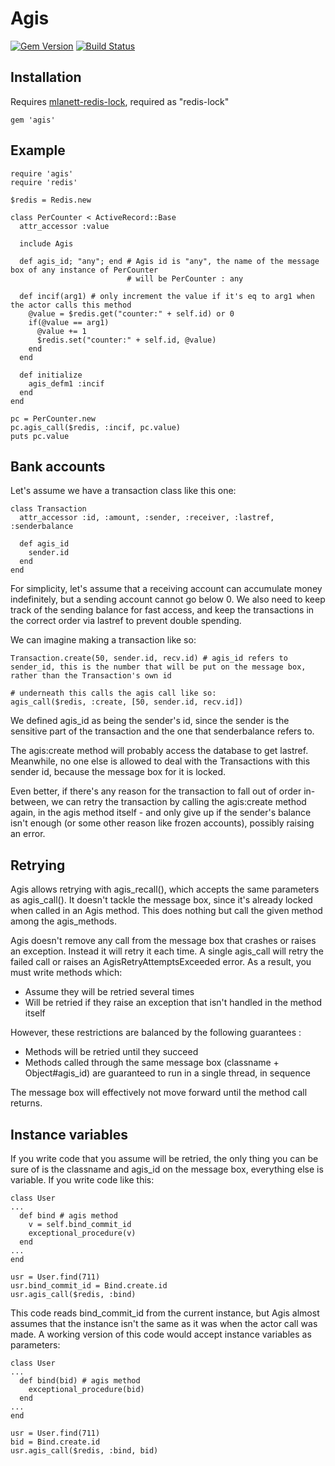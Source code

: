 Agis
====

[![Gem Version](https://badge.fury.io/rb/agis.svg)](http://badge.fury.io/rb/agis)
[![Build Status](https://travis-ci.org/gert7/agis.svg)](https://travis-ci.org/gert7/agis)



Installation
------------

Requires [mlanett-redis-lock](http://www.github.com/mlanett/redis-lock), required as "redis-lock"

    gem 'agis'

Example
-------

    require 'agis'
    require 'redis'
    
    $redis = Redis.new
    
    class PerCounter < ActiveRecord::Base
      attr_accessor :value
      
      include Agis
      
      def agis_id; "any"; end # Agis id is "any", the name of the message box of any instance of PerCounter
                              # will be PerCounter : any
      
      def incif(arg1) # only increment the value if it's eq to arg1 when the actor calls this method
        @value = $redis.get("counter:" + self.id) or 0
        if(@value == arg1)
          @value += 1
          $redis.set("counter:" + self.id, @value)
        end
      end
      
      def initialize
        agis_defm1 :incif 
      end
    end
    
    pc = PerCounter.new
    pc.agis_call($redis, :incif, pc.value)
    puts pc.value

Bank accounts
-------------

Let's assume we have a transaction class like this one:

    class Transaction
      attr_accessor :id, :amount, :sender, :receiver, :lastref, :senderbalance
      
      def agis_id
        sender.id
      end
    end

For simplicity, let's assume that a receiving account can accumulate money indefinitely, but a sending account cannot go below 0. We also need to keep track of the sending balance for fast access, and keep the transactions in the correct order via lastref to prevent double spending.

We can imagine making a transaction like so:

    Transaction.create(50, sender.id, recv.id) # agis_id refers to sender_id, this is the number that will be put on the message box, rather than the Transaction's own id
    
    # underneath this calls the agis call like so:
    agis_call($redis, :create, [50, sender.id, recv.id])

We defined agis_id as being the sender's id, since the sender is the sensitive part of the transaction and the one that senderbalance refers to.

The agis:create method will probably access the database to get lastref. Meanwhile, no one else is allowed to deal with the Transactions with this sender id, because the message box for it is locked.

Even better, if there's any reason for the transaction to fall out of order in-between, we can retry the transaction by calling the agis:create method again, in the agis method itself - and only give up if the sender's balance isn't enough (or some other reason like frozen accounts), possibly raising an error.

Retrying
--------

Agis allows retrying with agis_recall(), which accepts the same parameters as agis_call(). It doesn't tackle the message box, since it's already locked when called in an Agis method. This does nothing but call the given method among the agis_methods.

Agis doesn't remove any call from the message box that crashes or raises an exception. Instead it will retry it each time. A single agis_call will retry the failed call or raises an AgisRetryAttemptsExceeded error. As a result, you must write methods which:

- Assume they will be retried several times
- Will be retried if they raise an exception that isn't handled in the method itself

However, these restrictions are balanced by the following guarantees :

- Methods will be retried until they succeed
- Methods called through the same message box (classname + Object#agis_id) are guaranteed to run in a single thread, in sequence

The message box will effectively not move forward until the method call returns.

Instance variables
------------------

If you write code that you assume will be retried, the only thing you can be sure of is the classname and agis_id on the message box, everything else is variable. If you write code like this:

    class User
    ...
      def bind # agis method
        v = self.bind_commit_id
        exceptional_procedure(v)
      end
    ...
    end
    
    usr = User.find(711)
    usr.bind_commit_id = Bind.create.id
    usr.agis_call($redis, :bind)

This code reads bind_commit_id from the current instance, but Agis almost assumes that the instance isn't the same as it was when the actor call was made. A working version of this code would accept instance variables as parameters:

    class User
    ...
      def bind(bid) # agis method
        exceptional_procedure(bid)
      end
    ...
    end
    
    usr = User.find(711)
    bid = Bind.create.id
    usr.agis_call($redis, :bind, bid)

